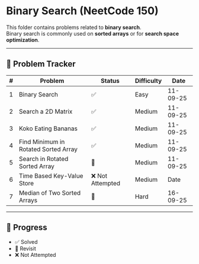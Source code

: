 # Binary Search (NeetCode 150)

This folder contains problems related to **binary search**.  
Binary search is commonly used on **sorted arrays** or for **search space optimization**.

---

## 📌 Problem Tracker

| # | Problem | Status | Difficulty | Date     |
|---|---------|--------|------------|----------|
| 1 | Binary Search | ✅ | Easy | 11-09-25 |
| 2 | Search a 2D Matrix | ✅ | Medium | 11-09-25 |
| 3 | Koko Eating Bananas | ✅ | Medium | 11-09-25 |
| 4 | Find Minimum in Rotated Sorted Array | ✅ | Medium | 11-09-25 |
| 5 | Search in Rotated Sorted Array | 🔄 | Medium | 11-09-25 |
| 6 | Time Based Key-Value Store | ❌ Not Attempted | Medium | Date     |
| 7 | Median of Two Sorted Arrays | 🔄 | Hard | 16-09-25 |

---

## 🔖 Progress
- ✅ Solved
- 🔄 Revisit
- ❌ Not Attempted

